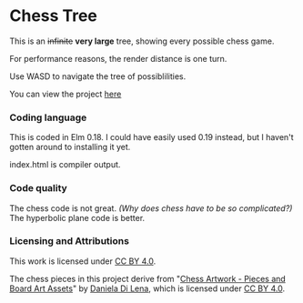 # Chess Tree

This is an ~~infinite~~ **very large** tree, showing every possible chess game.

For performance reasons, the render distance is one turn.

Use WASD to navigate the tree of possiblilities.


You can view the project [here](http://htmlpreview.github.io/?https://github.com/rtavenner/Chess-Tree/master/index.html)


### Coding language

This is coded in Elm 0.18. I could have easily used 0.19 instead, but I haven't gotten around to installing it yet.

index.html is compiler output.

### Code quality

The chess code is not great. *(Why does chess have to be so complicated?)* The hyperbolic plane code is better.



### Licensing and Attributions

This work is licensed under [CC BY 4.0](https://creativecommons.org/licenses/by/4.0/).

The chess pieces in this project derive from "[Chess Artwork - Pieces and Board Art Assets](https://dilena.de/chess-artwork-pieces-and-board-art-assets)" by [Daniela Di Lena](https://dilena.de/projects), which is licensed under [CC BY 4.0](https://creativecommons.org/licenses/by/4.0/).

